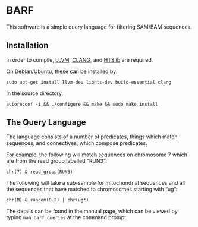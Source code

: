 # BARF

This software is a simple query language for filtering SAM/BAM sequences.

## Installation

In order to compile, [LLVM](http://llvm.org/), [CLANG](http://clang.llvm.org/), and [HTSlib](https://github.com/samtools/htslib/) are required.

On Debian/Ubuntu, these can be installed by:

    sudo apt-get install llvm-dev libhts-dev build-essential clang

In the source directory,

    autoreconf -i && ./configure && make && sudo make install

## The Query Language

The language consists of a number of predicates, things which match sequences, and connectives, which compose predicates.

For example, the following will match sequences on chromosome 7 which are from the read group labelled “RUN3”:

    chr(7) & read_group(RUN3)

The following will take a sub-sample for mitochondrial sequences and all the sequences that have matched to chromosomes starting with “ug”:

    chr(M) & random(0.2) | chr(ug*)

The details can be found in the manual page, which can be viewed by typing `man barf_queries` at the command prompt.

